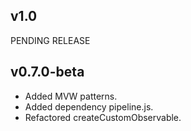 ## v1.0

PENDING RELEASE

## v0.7.0-beta

* Added MVW patterns.
* Added dependency pipeline.js.
* Refactored createCustomObservable.